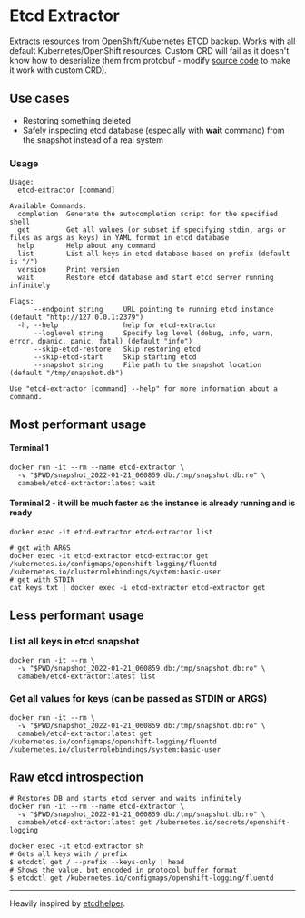 # Etcd Extractor

Extracts resources from OpenShift/Kubernetes ETCD backup. Works with all default Kubernetes/OpenShift resources. Custom CRD will fail as it doesn't know how to deserialize them from protobuf - modify [source code](https://github.com/camabeh/etcd-extractor/blob/master/pkg/etcd.go#L23-L27) to make it work with custom CRD).

## Use cases

* Restoring something deleted
* Safely inspecting etcd database (especially with **wait** command) from the snapshot instead of a real system

### Usage

```
Usage:
  etcd-extractor [command]

Available Commands:
  completion  Generate the autocompletion script for the specified shell
  get         Get all values (or subset if specifying stdin, args or files as args as keys) in YAML format in etcd database
  help        Help about any command
  list        List all keys in etcd database based on prefix (default is "/")
  version     Print version
  wait        Restore etcd database and start etcd server running infinitely

Flags:
      --endpoint string     URL pointing to running etcd instance (default "http://127.0.0.1:2379")
  -h, --help                help for etcd-extractor
      --loglevel string     Specify log level (debug, info, warn, error, dpanic, panic, fatal) (default "info")
      --skip-etcd-restore   Skip restoring etcd
      --skip-etcd-start     Skip starting etcd
      --snapshot string     File path to the snapshot location (default "/tmp/snapshot.db")

Use "etcd-extractor [command] --help" for more information about a command.
```

## Most performant usage

#### Terminal 1

```shell
docker run -it --rm --name etcd-extractor \
  -v "$PWD/snapshot_2022-01-21_060859.db:/tmp/snapshot.db:ro" \
  camabeh/etcd-extractor:latest wait
```

#### Terminal 2 - it will be much faster as the instance is already running and is ready

```shell
docker exec -it etcd-extractor etcd-extractor list

# get with ARGS
docker exec -it etcd-extractor etcd-extractor get /kubernetes.io/configmaps/openshift-logging/fluentd /kubernetes.io/clusterrolebindings/system:basic-user
# get with STDIN
cat keys.txt | docker exec -i etcd-extractor etcd-extractor get
```


## Less performant usage

### List all keys in etcd snapshot

```shell
docker run -it --rm \
  -v "$PWD/snapshot_2022-01-21_060859.db:/tmp/snapshot.db:ro" \
  camabeh/etcd-extractor:latest list
```

### Get all values for keys (can be passed as STDIN or ARGS)

```shell
docker run -it --rm \
  -v "$PWD/snapshot_2022-01-21_060859.db:/tmp/snapshot.db:ro" \
  camabeh/etcd-extractor:latest get /kubernetes.io/configmaps/openshift-logging/fluentd /kubernetes.io/clusterrolebindings/system:basic-user
```

## Raw etcd introspection

```shell
# Restores DB and starts etcd server and waits infinitely
docker run -it --rm --name etcd-extractor \
  -v "$PWD/snapshot_2022-01-21_060859.db:/tmp/snapshot.db:ro" \
  camabeh/etcd-extractor:latest get /kubernetes.io/secrets/openshift-logging

docker exec -it etcd-extractor sh
# Gets all keys with / prefix
$ etcdctl get / --prefix --keys-only | head
# Shows the value, but encoded in protocol buffer format
$ etcdctl get /kubernetes.io/configmaps/openshift-logging/fluentd
```

---

Heavily inspired by [etcdhelper](https://github.com/openshift/origin/blob/master/tools/etcdhelper/etcdhelper.go).
